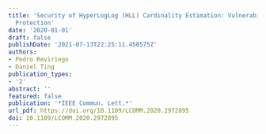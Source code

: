 ```yaml
---
title: 'Security of HyperLogLog (HLL) Cardinality Estimation: Vulnerabilities and
  Protection'
date: '2020-01-01'
draft: false
publishDate: '2021-07-13T22:25:11.450575Z'
authors:
- Pedro Reviriego
- Daniel Ting
publication_types:
- '2'
abstract: ''
featured: false
publication: '*IEEE Commun. Lett.*'
url_pdf: https://doi.org/10.1109/LCOMM.2020.2972895
doi: 10.1109/LCOMM.2020.2972895
---
```



